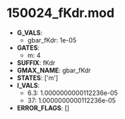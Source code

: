 # 150024_fKdr.mod

- **G_VALS**:
  - gbar_fKdr: 1e-05
- **GATES**:
  - m: 4
- **SUFFIX**: fKdr
- **GMAX_NAME**: gbar_fKdr
- **STATES**: ['m']
- **I_VALS**:
  - 6.3: 1.0000000000112236e-05
  - 37: 1.0000000000112236e-05
- **ERROR_FLAGS**: []
